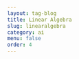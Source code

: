 ```yaml
---
layout: tag-blog
title: Linear Algebra
slug: linearalgebra
category: ai
menu: false
order: 4
---
```

